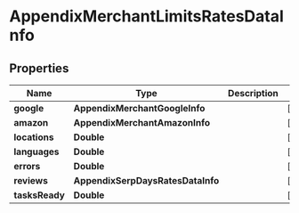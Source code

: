 # AppendixMerchantLimitsRatesDataInfo


## Properties

| Name | Type | Description | Notes |
|------------ | ------------- | ------------- | -------------|
**google** | **AppendixMerchantGoogleInfo** |  |[optional]|
**amazon** | **AppendixMerchantAmazonInfo** |  |[optional]|
**locations** | **Double** |  |[optional]|
**languages** | **Double** |  |[optional]|
**errors** | **Double** |  |[optional]|
**reviews** | **AppendixSerpDaysRatesDataInfo** |  |[optional]|
**tasksReady** | **Double** |  |[optional]|